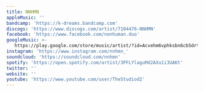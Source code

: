 ```yaml
---
title: NNHMN
appleMusic: ''
bandcamp: 'https://k-dreams.bandcamp.com'
discogs: 'https://www.discogs.com/artist/7104476-NNHMN'
facebook: 'https://www.facebook.com/nonhuman.duo'
googleMusic: >-
   https://play.google.com/store/music/artist/?id=Acvehm6vphksbn6cb5drtbeacvi
instagram: 'https://www.instagram.com/nnhmn_'
soundcloud: 'https://soundcloud.com/nnhmn'
spotify: 'https://open.spotify.com/artist/3PFLYlaguMd2AXu1i3UAKt'
twitter: ''
website: ''
youtube: 'https://www.youtube.com/user/TheStudiod2'
---
```

